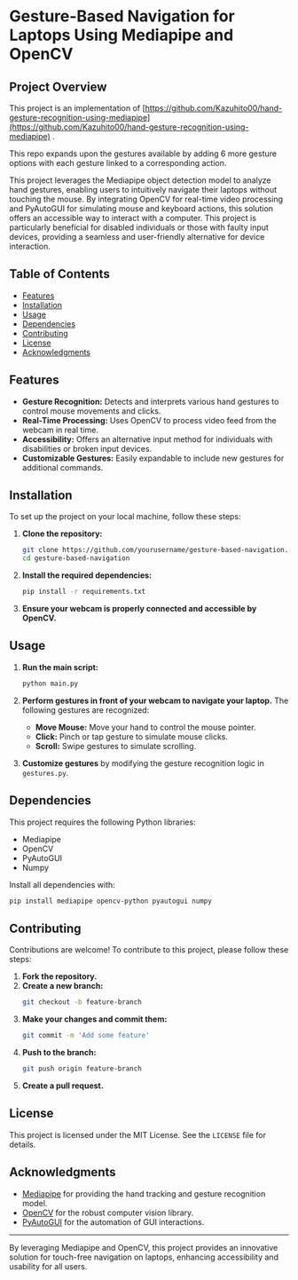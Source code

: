 # Gesture-Based Navigation for Laptops Using Mediapipe and OpenCV

## Project Overview

This project is an implementation of [https://github.com/Kazuhito00/hand-gesture-recognition-using-mediapipe](https://github.com/Kazuhito00/hand-gesture-recognition-using-mediapipe) . 

This repo expands upon the gestures available by adding 6 more gesture options with each gesture linked to a corresponding action. 

This project leverages the Mediapipe object detection model to analyze hand gestures, enabling users to intuitively navigate their laptops without touching the mouse. By integrating OpenCV for real-time video processing and PyAutoGUI for simulating mouse and keyboard actions, this solution offers an accessible way to interact with a computer. This project is particularly beneficial for disabled individuals or those with faulty input devices, providing a seamless and user-friendly alternative for device interaction.

## Table of Contents
- [Features](#features)
- [Installation](#installation)
- [Usage](#usage)
- [Dependencies](#dependencies)
- [Contributing](#contributing)
- [License](#license)
- [Acknowledgments](#acknowledgments)

## Features
- **Gesture Recognition:** Detects and interprets various hand gestures to control mouse movements and clicks.
- **Real-Time Processing:** Uses OpenCV to process video feed from the webcam in real time.
- **Accessibility:** Offers an alternative input method for individuals with disabilities or broken input devices.
- **Customizable Gestures:** Easily expandable to include new gestures for additional commands.

## Installation

To set up the project on your local machine, follow these steps:

1. **Clone the repository:**
   ```sh
   git clone https://github.com/yourusername/gesture-based-navigation.git
   cd gesture-based-navigation
   ```

2. **Install the required dependencies:**
   ```sh
   pip install -r requirements.txt
   ```

3. **Ensure your webcam is properly connected and accessible by OpenCV.**

## Usage

1. **Run the main script:**
   ```sh
   python main.py
   ```

2. **Perform gestures in front of your webcam to navigate your laptop.** The following gestures are recognized:
   - **Move Mouse:** Move your hand to control the mouse pointer.
   - **Click:** Pinch or tap gesture to simulate mouse clicks.
   - **Scroll:** Swipe gestures to simulate scrolling.

3. **Customize gestures** by modifying the gesture recognition logic in `gestures.py`.

## Dependencies

This project requires the following Python libraries:
- Mediapipe
- OpenCV
- PyAutoGUI
- Numpy

Install all dependencies with:
```sh
pip install mediapipe opencv-python pyautogui numpy
```

## Contributing

Contributions are welcome! To contribute to this project, please follow these steps:

1. **Fork the repository.**
2. **Create a new branch:**
   ```sh
   git checkout -b feature-branch
   ```
3. **Make your changes and commit them:**
   ```sh
   git commit -m 'Add some feature'
   ```
4. **Push to the branch:**
   ```sh
   git push origin feature-branch
   ```
5. **Create a pull request.**

## License

This project is licensed under the MIT License. See the `LICENSE` file for details.

## Acknowledgments

- [Mediapipe](https://mediapipe.dev/) for providing the hand tracking and gesture recognition model.
- [OpenCV](https://opencv.org/) for the robust computer vision library.
- [PyAutoGUI](https://pyautogui.readthedocs.io/en/latest/) for the automation of GUI interactions.

---

By leveraging Mediapipe and OpenCV, this project provides an innovative solution for touch-free navigation on laptops, enhancing accessibility and usability for all users.
